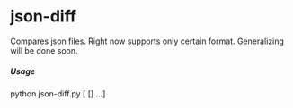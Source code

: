 # json-diff

Compares json files. Right now supports only certain format. Generalizing will be done soon.

##### Usage
  python json-diff.py <file1> <file2> [<file3> [<file4>] ...]

